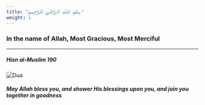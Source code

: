 ```yaml
---
title: "بِسْمِ ٱللَّٰهِ ٱلرَّحْمَٰنِ ٱلرَّحِيمِ"
weight: 1
---
```

### In the name of Allah, Most Gracious, Most Merciful  
--- 

##### Hisn al-Muslim 190

![Dua](images/dua.png)

  
##### *May Allah bless you, and shower His blessings upon you, and join you together in goodness*
